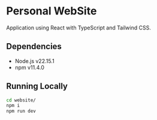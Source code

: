 # Personal WebSite

Application using React with TypeScript and Tailwind CSS.

## Dependencies

- Node.js v22.15.1
- npm v11.4.0

## Running Locally

```sh
cd website/
npm i
npm run dev
```
